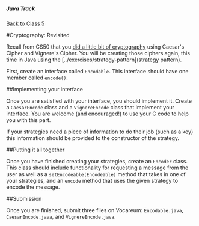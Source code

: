 ##### Java Track

[Back to Class 5](../../class5)


#Cryptography: Revisited

Recall from CS50 that you [did a little bit of cryptography](http://cdn.cs50.net/2015/fall/psets/2/pset2/pset2.html) using Caesar's Cipher and Vignere's Cipher. You will be creating those ciphers again, this time in Java using the [../exercises/strategy-pattern](strategy pattern).

First, create an interface called `Encodable`. This interface should have one member called `encode()`.

##Implementing your interface

Once you are satisfied with your interface, you should implement it. Create a `CaesarEncode` class and a `VignereEncode` class that implement your interface. You are welcome (and encouraged!) to use your C code to help you with this part.

If your strategies need a piece of information to do their job (such as a key) this information should be provided to the constructor of the strategy.

##Putting it all together

Once you have finished creating your strategies, create an `Encoder` class. This class should include functionality for requesting a message from the user as well as a `setEncodeable(Encodeable)` method that takes in one of your strategies, and an `encode` method that uses the given strategy to encode the message.

##Submission

Once you are finished, submit three files on Vocareum: `Encodable.java`, `CaesarEncode.java`, and `VignereEncode.java`.